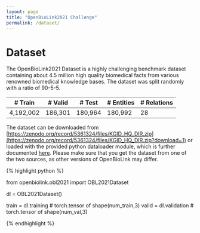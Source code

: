 ```yaml
---
layout: page
title: "OpenBioLink2021 Challenge"
permalink: /dataset/
---
```


# Dataset

The OpenBioLink2021 Dataset is a highly challenging benchmark dataset containing about 4.5 million high quality biomedical facts from various renowned biomedical knowledge bases. The dataset was split randomly with a ratio of 90-5-5.

| # Train   | # Valid | # Test  | # Entities | # Relations |
|-----------|---------|---------|------------|-------------|
| 4,192,002 | 186,301 | 180,964 | 180,992    | 28          |

The dataset can be downloaded from [https://zenodo.org/record/5361324/files/KGID_HQ_DIR.zip](https://zenodo.org/record/5361324/files/KGID_HQ_DIR.zip?download=1) or loaded with the provided python dataloader module, which is further documented [here](../obl2021.html#obl2021.OBL2021Dataset). Please make sure that you get the dataset from one of the two sources, as other versions of OpenBioLink may differ. 

{% highlight python %}

from openbiolink.obl2021 import OBL2021Dataset

dl = OBL2021Dataset()

train = dl.training # torch.tensor of shape(num_train,3)
valid = dl.validation # torch.tensor of shape(num_val,3)

{% endhighlight %}